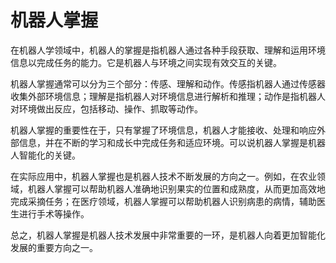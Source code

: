# 机器人掌握
在机器人学领域中，机器人的掌握是指机器人通过各种手段获取、理解和运用环境信息以完成任务的能力。它是机器人与环境之间实现有效交互的关键。

机器人掌握通常可以分为三个部分：传感、理解和动作。传感指机器人通过传感器收集外部环境信息；理解是指机器人对环境信息进行解析和推理；动作是指机器人对环境做出反应，包括移动、操作、抓取等动作。

机器人掌握的重要性在于，只有掌握了环境信息，机器人才能接收、处理和响应外部信息，并在不断的学习和成长中完成任务和适应环境。可以说机器人掌握是机器人智能化的关键。

在实际应用中，机器人掌握也是机器人技术不断发展的方向之一。例如，在农业领域，机器人掌握可以帮助机器人准确地识别果实的位置和成熟度，从而更加高效地完成采摘任务；在医疗领域，机器人掌握可以帮助机器人识别病患的病情，辅助医生进行手术等操作。

总之，机器人掌握是机器人技术发展中非常重要的一环，是机器人向着更加智能化发展的重要方向之一。